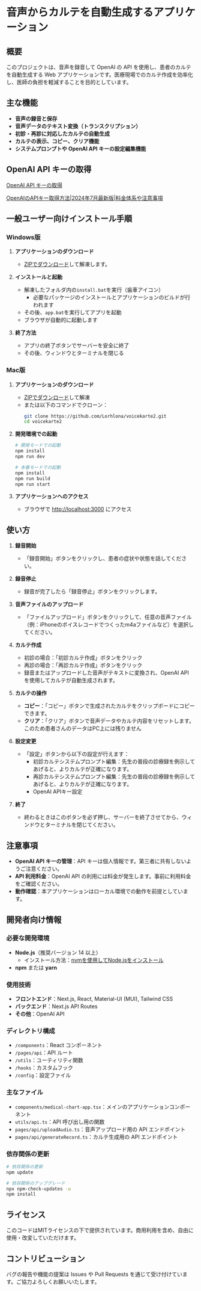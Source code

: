 # 音声からカルテを自動生成するアプリケーション

## 概要

このプロジェクトは、音声を録音して OpenAI の API を使用し、患者のカルテを自動生成する Web アプリケーションです。医療現場でのカルテ作成を効率化し、医師の負担を軽減することを目的としています。

## 主な機能

- **音声の録音と保存**
- **音声データのテキスト変換（トランスクリプション）**
- **初診・再診に対応したカルテの自動生成**
- **カルテの表示、コピー、クリア機能**
- **システムプロンプトや OpenAI API キーの設定編集機能**

## OpenAI API キーの取得

[OpenAI API キーの取得](https://platform.openai.com/docs/api-reference/introduction)

[OpenAIのAPIキー取得方法|2024年7月最新版|料金体系や注意事項](https://qiita.com/kurata04/items/a10bdc44cc0d1e62dad3)

## 一般ユーザー向けインストール手順

### Windows版

1. **アプリケーションのダウンロード**
   - [ZIPでダウンロード](https://github.com/Lorhlona/voicekarte2/archive/refs/heads/main.zip)して解凍します。

2. **インストールと起動**
   - 解凍したフォルダ内の`install.bat`を実行（歯車アイコン）
     - 必要なパッケージのインストールとアプリケーションのビルドが行われます
   - その後、`app.bat`を実行してアプリを起動
   - ブラウザが自動的に起動します

3. **終了方法**
   - アプリの終了ボタンでサーバーを安全に終了
   - その後、ウィンドウとターミナルを閉じる

### Mac版

1. **アプリケーションのダウンロード**
   - [ZIPでダウンロード](https://github.com/Lorhlona/voicekarte2/archive/refs/heads/main.zip)して解凍
   - または以下のコマンドでクローン：
     ```bash
     git clone https://github.com/Lorhlona/voicekarte2.git
     cd voicekarte2
     ```

2. **開発環境での起動**
   ```bash
   # 開発モードでの起動
   npm install
   npm run dev

   # 本番モードでの起動
   npm install
   npm run build
   npm run start
   ```

3. **アプリケーションへのアクセス**
   - ブラウザで [http://localhost:3000](http://localhost:3000) にアクセス

## 使い方

1. **録音開始**
    - 「録音開始」ボタンをクリックし、患者の症状や状態を話してください。

2. **録音停止**
    - 録音が完了したら「録音停止」ボタンをクリックします。

3. **音声ファイルのアップロード**
    - 「ファイルアップロード」ボタンをクリックして、任意の音声ファイル（例：iPhoneのボイスレコードでつくったm4aファイルなど）を選択してください。

4. **カルテ作成**
    - 初診の場合：「初診カルテ作成」ボタンをクリック
    - 再診の場合：「再診カルテ作成」ボタンをクリック
    - 録音またはアップロードした音声がテキストに変換され、OpenAI API を使用してカルテが自動生成されます。

5. **カルテの操作**
    - **コピー**：「コピー」ボタンで生成されたカルテをクリップボードにコピーできます。
    - **クリア**：「クリア」ボタンで音声データやカルテ内容をリセットします。このため患者さんのデータはPC上には残りません

6. **設定変更**
    - 「設定」ボタンから以下の設定が行えます：
        - 初診カルテシステムプロンプト編集：先生の普段の診療録を例示してあげると、よりカルテが正確になります。
        - 再診カルテシステムプロンプト編集：先生の普段の診療録を例示してあげると、よりカルテが正確になります。
        - OpenAI APIキー設定

7. **終了**
    - 終わるときはこのボタンを必ず押し、サーバーを終了させてから、ウィンドウとターミナルを閉じてください。

## 注意事項

- **OpenAI API キーの管理**：API キーは個人情報です。第三者に共有しないようご注意ください。
- **API 利用料金**：OpenAI API の利用には料金が発生します。事前に利用料金をご確認ください。
- **動作確認**：本アプリケーションはローカル環境での動作を前提としています。

## 開発者向け情報

### 必要な開発環境

- **Node.js**（推奨バージョン 14 以上）
  - インストール方法：[nvmを使用してNode.jsをインストール](https://qiita.com/ymzkjpx/items/9658709eb51a23121098)
- **npm** または **yarn**

### 使用技術

- **フロントエンド**：Next.js, React, Material-UI (MUI), Tailwind CSS
- **バックエンド**：Next.js API Routes
- **その他**：OpenAI API

### ディレクトリ構成

- `/components`：React コンポーネント
- `/pages/api`：API ルート
- `/utils`：ユーティリティ関数
- `/hooks`：カスタムフック
- `/config`：設定ファイル

### 主なファイル

- `components/medical-chart-app.tsx`：メインのアプリケーションコンポーネント
- `utils/api.ts`：API 呼び出し用の関数
- `pages/api/uploadAudio.ts`：音声アップロード用の API エンドポイント
- `pages/api/generateRecord.ts`：カルテ生成用の API エンドポイント

### 依存関係の更新

```bash
# 依存関係の更新
npm update

# 依存関係のアップグレード
npx npm-check-updates -u
npm install
```

## ライセンス

このコードはMITライセンスの下で提供されています。商用利用を含め、自由に使用・改変していただけます。

## コントリビューション

バグの報告や機能の提案は Issues や Pull Requests を通じて受け付けています。ご協力よろしくお願いいたします。
